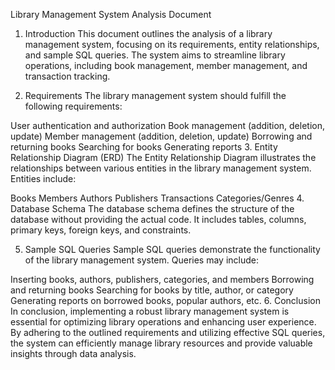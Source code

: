 Library Management System Analysis Document
1. Introduction
This document outlines the analysis of a library management system, focusing on its requirements, entity relationships, and sample SQL queries. The system aims to streamline library operations, including book management, member management, and transaction tracking.

2. Requirements
The library management system should fulfill the following requirements:

User authentication and authorization
Book management (addition, deletion, update)
Member management (addition, deletion, update)
Borrowing and returning books
Searching for books
Generating reports
3. Entity Relationship Diagram (ERD)
The Entity Relationship Diagram illustrates the relationships between various entities in the library management system. Entities include:

Books
Members
Authors
Publishers
Transactions
Categories/Genres
4. Database Schema
The database schema defines the structure of the database without providing the actual code. It includes tables, columns, primary keys, foreign keys, and constraints.

5. Sample SQL Queries
Sample SQL queries demonstrate the functionality of the library management system. Queries may include:

Inserting books, authors, publishers, categories, and members
Borrowing and returning books
Searching for books by title, author, or category
Generating reports on borrowed books, popular authors, etc.
6. Conclusion
In conclusion, implementing a robust library management system is essential for optimizing library operations and enhancing user experience. By adhering to the outlined requirements and utilizing effective SQL queries, the system can efficiently manage library resources and provide valuable insights through data analysis.
